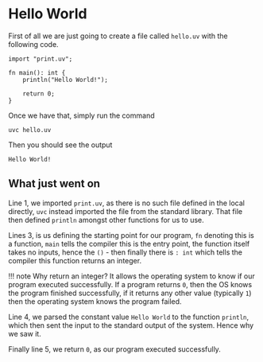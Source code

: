 # Hello World

First of all we are just going to create a file called ``hello.uv`` with the following code.

```uniview line_no="1"
import "print.uv";

fn main(): int {
	println("Hello World!");

	return 0;
}
```

Once we have that, simply run the command
```uniview
uvc hello.uv
```

Then you should see the output
```
Hello World!
```


## What just went on

Line 1, we imported ``print.uv``, as there is no such file defined in the local directly,
``uvc`` instead imported the file from the standard library.
That file then defined ``println`` amongst other functions for us to use.

Lines 3, is us defining the starting point for our program, ``fn`` denoting this is a function,
``main`` tells the compiler this is the entry point, the function itself takes no inputs, hence the ``()`` -
then finally there is ``: int`` which tells the compiler this function returns an integer.

!!! note
	Why return an integer? It allows the operating system to know if our program executed successfully.
	If a program returns ``0``, then the OS knows the program finished successfully, if it returns any other value
	(typically ``1``) then the operating system knows the program failed.

Line 4, we parsed the constant value ``Hello World`` to the function ``println``, which then sent the input to the standard output of the system.
Hence why we saw it.

Finally line 5, we return ``0``, as our program executed successfully.